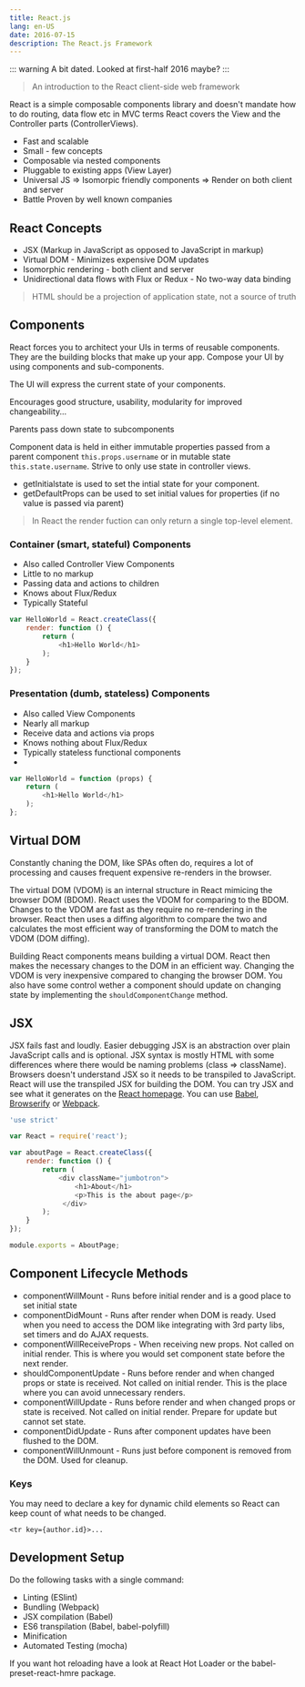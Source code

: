 ```yaml
---
title: React.js
lang: en-US
date: 2016-07-15
description: The React.js Framework
---
```


::: warning
A bit dated. Looked at first-half 2016 maybe?
:::

> An introduction to the React client-side web framework

React is a simple composable components library and doesn't mandate how to do routing, data flow etc
in MVC terms React covers the View and the Controller parts (ControllerViews).

* Fast and scalable
* Small - few concepts
* Composable via nested components
* Pluggable to existing apps (View Layer)
* Universal JS => Isomorpic friendly components => Render on both client and server
* Battle Proven by well known companies


## React Concepts

* JSX (Markup in JavaScript as opposed to JavaScript in markup)
* Virtual DOM - Minimizes expensive DOM updates
* Isomorphic rendering - both client and server
* Unidirectional data flows with Flux or Redux - No two-way data binding

> HTML should be a projection of application state, not a source of truth


## Components

React forces you to architect your UIs in terms of reusable components. They are the building blocks that make up your app. Compose your UI by using components and sub-components.

The UI will express the current state of your components.

Encourages good structure, usability, modularity for improved changeability...

Parents pass down state to subcomponents

Component data is held in either immutable properties passed from a parent component `this.props.username` or in mutable state `this.state.username`. Strive to only use state in controller views.

* getInitialstate is used to set the intial state for your component.
* getDefaultProps can be used to set initial values for properties (if no value is passed via parent)


> In React the render fuction can only return a single top-level element.

### Container (smart, stateful) Components
* Also called Controller View Components
* Little to no markup
* Passing data and actions to children
* Knows about Flux/Redux
* Typically Stateful

```javascript
var HelloWorld = React.createClass({
    render: function () {
        return (
            <h1>Hello World</h1>
        );
    }
});
```

### Presentation (dumb, stateless) Components
* Also called View Components
* Nearly all markup
* Receive data and actions via props
* Knows nothing about Flux/Redux
* Typically stateless functional components
*

```javascript
var HelloWorld = function (props) {
    return (
        <h1>Hello World</h1>
    );
};
```

## Virtual DOM

Constantly chaning the DOM, like SPAs often do, requires a lot of processing and causes frequent expensive re-renders in the browser.

The virtual DOM (VDOM) is an internal structure in React mimicing the browser DOM (BDOM). React uses the VDOM for comparing to the BDOM. Changes to the VDOM are fast as they require no re-rendering in the browser. React then uses a diffing algorithm to compare the two and calculates the most efficient way of transforming the DOM to match the VDOM (DOM diffing).

Building React components means building a virtual DOM. React then makes the necessary changes to the DOM in an efficient way. Changing the VDOM is very inexpensive compared to changing the browser DOM. You also have some control wether a component should update on changing state by implementing the `shouldComponentChange` method.


## JSX

JSX fails fast and loudly. Easier debugging
JSX is an abstraction over plain JavaScript calls and is optional.
JSX syntax is mostly HTML with some differences where there would be naming problems (class => className).
Browsers doesn't understand JSX so it needs to be transpiled to JavaScript. React will use the transpiled JSX for building the DOM. You can try JSX and see what it generates on the [React homepage](https://facebook.github.io/react/). You can use [Babel](http://babeljs.io), [Browserify](http://browserify.org/) or [Webpack](https://webpack.github.io/).


```javascript
'use strict'

var React = require('react');

var aboutPage = React.createClass({
    render: function () {
        return (
            <div className="jumbotron">
                <h1>About</h1>
                <p>This is the about page</p>
             </div>
        );
    }
});

module.exports = AboutPage;
```

## Component Lifecycle Methods

* componentWillMount - Runs before initial render and is a good place to set initial state
* componentDidMount - Runs after render when DOM is ready. Used when you need to access the DOM like integrating with 3rd party libs, set timers and do AJAX requests.
* componentWillReceiveProps - When receiving new props. Not called on initial render. This is where you would set component state before the next render.
* shouldComponentUpdate - Runs before render and when changed props or state is received. Not called on initial render. This is the place where you can avoid unnecessary renders.
* componentWillUpdate - Runs before render and when changed props or state is received. Not called on initial render. Prepare for update but cannot set state.
* componentDidUpdate - Runs after component updates have been flushed to the DOM.
* componentWillUnmount - Runs just before component is removed from the DOM. Used for cleanup.

### Keys

You may need to declare a key for dynamic child elements so React can keep count of what needs to be changed.

```
<tr key={author.id}>...
```

## Development Setup

Do the following tasks with a single command:

* Linting (ESlint)
* Bundling (Webpack)
* JSX compilation (Babel)
* ES6 transpilation (Babel, babel-polyfill)
* Minification
* Automated Testing (mocha)

If you want hot reloading have a look at React Hot Loader or the babel-preset-react-hmre package.


